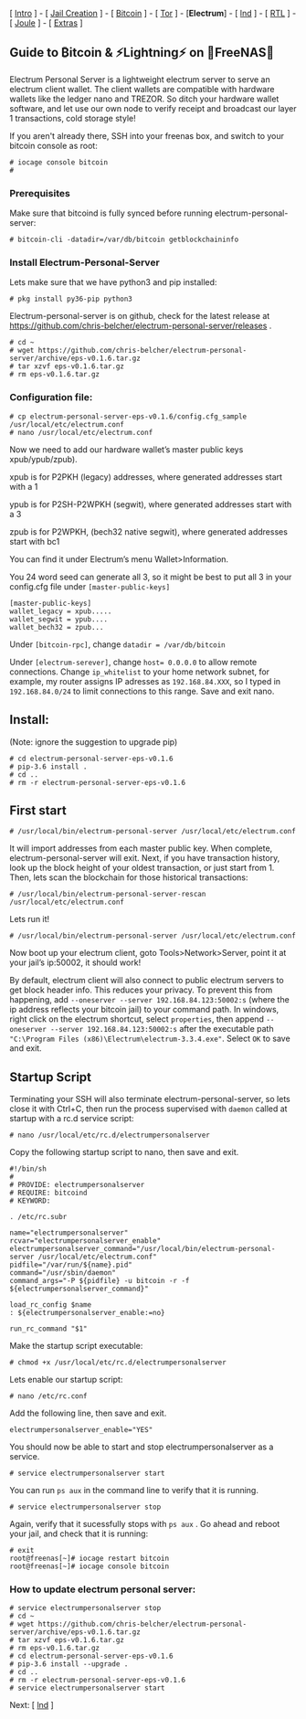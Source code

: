[ [Intro](README.md) ] - [ [Jail Creation](freenas_1_jail_creation.md) ] - [ [Bitcoin](freenas_2_bitcoin.md) ] - [ [Tor](freenas_3_tor.md) ] - [**Electrum**] - [ [lnd](freenas_5_lnd.md) ] - [ [RTL](freenas_6_rtl.md) ] - [ [Joule](freenas_7_joule.md) ] - [ [Extras](extras.md) ]

## Guide to ₿itcoin & ⚡Lightning️⚡ on 🦈FreeNAS🦈

Electrum Personal Server is a lightweight electrum server to serve an electrum client wallet. The client wallets are compatible with hardware wallets like the ledger nano and TREZOR. So ditch your hardware wallet software, and let use our own node to verify receipt and broadcast our layer 1 transactions, cold storage style!

If you aren't already there, SSH into your freenas box, and switch to your bitcoin console as root:
```
# iocage console bitcoin
#
```

### Prerequisites
Make sure that bitcoind is fully synced before running electrum-personal-server:
```
# bitcoin-cli -datadir=/var/db/bitcoin getblockchaininfo
```

### Install Electrum-Personal-Server

Lets make sure that we have python3 and pip installed:
```
# pkg install py36-pip python3
```
Electrum-personal-server is on github, check for the latest release at https://github.com/chris-belcher/electrum-personal-server/releases .
```
# cd ~
# wget https://github.com/chris-belcher/electrum-personal-server/archive/eps-v0.1.6.tar.gz
# tar xzvf eps-v0.1.6.tar.gz
# rm eps-v0.1.6.tar.gz
```
### Configuration file:
```
# cp electrum-personal-server-eps-v0.1.6/config.cfg_sample /usr/local/etc/electrum.conf
# nano /usr/local/etc/electrum.conf
```
Now we need to add our hardware wallet’s master public keys xpub/ypub/zpub).

xpub is for P2PKH (legacy) addresses, where generated addresses start with a 1

ypub is for P2SH-P2WPKH (segwit), where generated addresses start with a 3

zpub is for P2WPKH, (bech32 native segwit), where generated addresses start with bc1

You can find it under Electrum’s menu Wallet>Information.

You 24 word seed can generate all 3, so it might be best to put all 3 in your config.cfg file under `[master-public-keys]`
```
[master-public-keys]
wallet_legacy = xpub.....
wallet_segwit = ypub....
wallet_bech32 = zpub...
```
Under `[bitcoin-rpc]`, change `datadir = /var/db/bitcoin`

Under `[electrum-serever]`, change `host= 0.0.0.0` to allow remote connections. Change `ip_whitelist` to your home network subnet, for example, my router assigns IP adresses as `192.168.84.XXX`, so I typed in `192.168.84.0/24` to limit connections to this range. Save and exit nano.

## Install: 
(Note: ignore the suggestion to upgrade pip)
```
# cd electrum-personal-server-eps-v0.1.6
# pip-3.6 install .
# cd ..
# rm -r electrum-personal-server-eps-v0.1.6
```
## First start
```
# /usr/local/bin/electrum-personal-server /usr/local/etc/electrum.conf
```
It will import addresses from each master public key. When complete, electrum-personal-server will exit. Next, if you have transaction history, look up the block height of your oldest transaction, or just start from 1. Then, lets scan the blockchain for those historical transactions:
```
# /usr/local/bin/electrum-personal-server-rescan /usr/local/etc/electrum.conf
```
Lets run it!
```
# /usr/local/bin/electrum-personal-server /usr/local/etc/electrum.conf
```
Now boot up your electrum client, goto Tools>Network>Server, point it at your jail’s ip:50002, it should work!

By default, electrum client will also connect to public electrum servers to get block header info. This reduces your privacy. To prevent this from happening, add `--oneserver --server 192.168.84.123:50002:s` (where the ip address reflects your bitcoin jail) to your command path. In windows, right click on the electrum shortcut, select `properties`, then append `--oneserver --server 192.168.84.123:50002:s` after the executable path `"C:\Program Files (x86)\Electrum\electrum-3.3.4.exe"`. Select `OK` to save and exit.

## Startup Script
Terminating your SSH will also terminate electrum-personal-server, so lets close it with Ctrl+C, then run the process supervised with `daemon` called at startup with a rc.d service script:
```
# nano /usr/local/etc/rc.d/electrumpersonalserver
```
Copy the following startup script to nano, then save and exit.
```
#!/bin/sh
#
# PROVIDE: electrumpersonalserver
# REQUIRE: bitcoind
# KEYWORD:

. /etc/rc.subr

name="electrumpersonalserver"
rcvar="electrumpersonalserver_enable"
electrumpersonalserver_command="/usr/local/bin/electrum-personal-server /usr/local/etc/electrum.conf"
pidfile="/var/run/${name}.pid"
command="/usr/sbin/daemon"
command_args="-P ${pidfile} -u bitcoin -r -f ${electrumpersonalserver_command}"

load_rc_config $name
: ${electrumpersonalserver_enable:=no}

run_rc_command "$1"

```
Make the startup script executable:
```
# chmod +x /usr/local/etc/rc.d/electrumpersonalserver
```
Lets enable our startup script:
```
# nano /etc/rc.conf
```
Add the following line, then save and exit.
```
electrumpersonalserver_enable="YES"
```
You should now be able to start and stop electrumpersonalserver as a service.
```
# service electrumpersonalserver start
```
You can run `ps aux` in the command line to verify that it is running.
```
# service electrumpersonalserver stop
```
Again, verify that it sucessfully stops with `ps aux` . Go ahead and reboot your jail, and check that it is running:
```
# exit
root@freenas[~]# iocage restart bitcoin
root@freenas[~]# iocage console bitcoin
```
### How to update electrum personal server:
```
# service electrumpersonalserver stop
# cd ~
# wget https://github.com/chris-belcher/electrum-personal-server/archive/eps-v0.1.6.tar.gz
# tar xzvf eps-v0.1.6.tar.gz
# rm eps-v0.1.6.tar.gz
# cd electrum-personal-server-eps-v0.1.6
# pip-3.6 install --upgrade .
# cd ..
# rm -r electrum-personal-server-eps-v0.1.6
# service electrumpersonalserver start
```
Next: [ [lnd](freenas_5_lnd.md) ]
